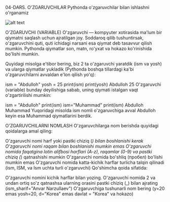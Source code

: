 04-DARS. O'ZGARUVCHILAR
Pythonda o'zgaruvchilar bilan ishlashni o'rganamiz

![alt text](https://gblobscdn.gitbook.com/assets%2F-MGbkqs1tROquIT6oqUs%2F-MLgatxylpGtKv0LiiV1%2F-MLgfAikZVcuHp-u5tHP%2FPic-of-labeled-boxes.jpg?alt=media&token=4bdf283d-c483-4158-8ce3-90527594f363)

O'ZGARUVCHI (VARIABLE)
O'zgaruvchi — kompyuter xotirasida ma'lum bir qiymatni saqlash uchun ajratilgan joy. Soddaroq qilib tushuntirsak, o'zgaruvchini quti, quti ichidagi narsani esa qiymat deb tasavvur qilish mumkin. Pythonda qiymatlar son, matn, ro'yxat va hokazo ko'rinishida bo'lishi mumkin.

Quyidagi misolga e'tibor bering, biz 2 ta o'zgaruvchi yaratdik (ism va yosh) va ularga qiymatlar yukladik (Pythonda boshqa tillardagi ka'bi o'zgaruvchilarni avvaldan e'lon qilish yo'q):

ism = "Abdulloh"
yosh = 25
print(ism)
print(yosh)
Abdulloh
25
O'zgaruvchi (variable) bunday deyilishiga sabab, uning qiymati istalgan vaqt o'zgartirilishi mumkin:

ism = "Abdulloh"
print(ism)
ism="Muhammad"
print(ism)
Abdulloh
Muhammad
Yuqoridagi misolda ism nomli o'zgaruvchiga avval Abdulloh keyin esa Muhammad qiymatlarini berdik.

O'ZGARUVCHILARNI NOMLASH
O'zgaruvchilarga nom berishda quyidagi qoidalarga amal qiling:

O'zgaruvchi nomi harf yoki pastki chiziq (_) bilan boshlanishi kerak
O'zgaruvchi nomi raqam bilan boshlanishi mumkin emas
O'zgaruvchi nomida faqatgina lotin alifbosi harflari (A-z), raqamlar (0-9) va pastki chiziq (_) qatnashishi mumkin
O'zgaruvchi nomida bo'shliq (пробел) bo'lishi mumkin emas
O'zgaruvchi nomida katta-kichik harflar turlicha talqin qilinadi (ism, ISM, va Ism uchta turli o'zgaruvchi)
Qo'shimcha qoida sifatida:

O'zgaruvchi nomini kichik harflar bilan yozing.
O'zgaruvchi nomida 2 va undan ortiq so'z qatnashsa ularning orasini pastki chiziq (_) bilan ajrating (ism_sharif="Anvar Narzullaev")
O'zgaruvchiga tushunarli nom bering (y=20 emas yosh=20, d="Korea" emas davlat = "Korea" va hokazo)
